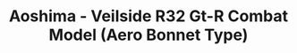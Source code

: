 ---
layout: product
title: "Aoshima - Veilside R32 Gt-R Combat Model (Aero Bonnet Type)"
price: "TBA" 
desc: "N/A"
img_path: "/assets/img/AO10167.webp"
brand: "N/A"
available: false
special_offer: false
new: false
soon: false
cat: "010000"
subcat: "013700"
subsubcat: "0N/A"
sifra: "AO10167"
popular: false
---